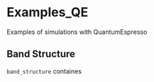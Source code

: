 # Examples_QE
Examples of simulations with QuantumEspresso


Band Structure
---------------

``band_structure`` containes

